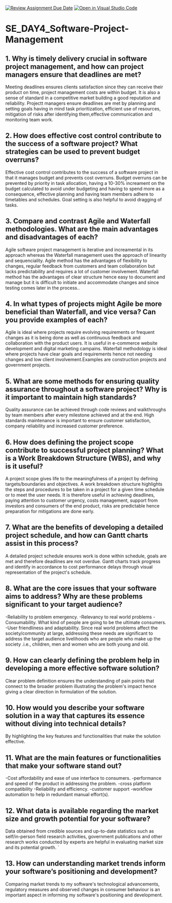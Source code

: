 [![Review Assignment Due Date](https://classroom.github.com/assets/deadline-readme-button-22041afd0340ce965d47ae6ef1cefeee28c7c493a6346c4f15d667ab976d596c.svg)](https://classroom.github.com/a/9pw6JKcu)
[![Open in Visual Studio Code](https://classroom.github.com/assets/open-in-vscode-2e0aaae1b6195c2367325f4f02e2d04e9abb55f0b24a779b69b11b9e10269abc.svg)](https://classroom.github.com/online_ide?assignment_repo_id=15642196&assignment_repo_type=AssignmentRepo)
# SE_DAY4_Software-Project-Management
## 1. Why is timely delivery crucial in software project management, and how can project managers ensure that deadlines are met?
Meeting deadlines ensures clients satisfaction since they can receive their product on time, project management costs are within budget. It is also a sense of standard in a competitive market building a good reputation and reliability.
Projectt managers ensure deadlines are met by planning and setting goals having in mind task prioritization, efficient use of resources, mitigation of risks after identifying them,effective communication and monitoring team work.

## 2. How does effective cost control contribute to the success of a software project? What strategies can be used to prevent budget overruns?
Effective cost control contributes to the success of a software project in that it manages budget and prevents cost overruns.
Budget overruns can be prevented by priority in task allocation, having a 10-30% increament on the budget calculated to avoid under budgeting and having to spend more as a consequence, effective planning and having team members adhere to timetables and schedules. Goal setting is also helpful to avoid dragging of tasks.

## 3. Compare and contrast Agile and Waterfall methodologies. What are the main advantages and disadvantages of each?
Agile software project management is iterative and increamental in its approach whereas the Waterfall management uses the approach of linearity and sequenciality.
Agile method has the advantages of flexibility to changes, regular feedback from customers and team collaboration but lacks predictability and requires a lot of customer involvement.
Waterfall method has the advantages of clear structure hence easy to document and manage but it is difficult to initiate and accommodate changes and since testing comes later in the process..

## 4. In what types of projects might Agile be more beneficial than Waterfall, and vice versa? Can you provide examples of each?
Agile is ideal where projects require evolving requirements or frequent changes as it is being done as well as continuous feedback and collaboration with the product users. It is useful in e-commerce website development and digital marketing campains.
Waterfall methodology is ideal where projects have clear goals and requirements hence not needing changes and low client involvement.Examples are construction projects and government projects.

## 5. What are some methods for ensuring quality assurance throughout a software project? Why is it important to maintain high standards?
Quality assurance can be achieved through code reviews and walkthroughs by team members after every milestone achieved and at the end. High standards maintenance is important to ensure customer satisfaction, company reliability and increased customer preference.

## 6. How does defining the project scope contribute to successful project planning? What is a Work Breakdown Structure (WBS), and why is it useful?
A project scope gives life to the meaningfulness of a project by defining targets/boundaries and objectives. 
A work breakdown structure highlights the steps and procedures to be taken in a project for a given time schedule or to meet the user needs. It is therefore useful in achieving deadlines, paying attention to customer urgency, costs management, support from investors and consumers of the end product, risks are predictable hence preparation for mitigations are done early.

## 7. What are the benefits of developing a detailed project schedule, and how can Gantt charts assist in this process?
A detailed project schedule ensures work is done within schedule, goals are met and therefore deadlines are not overdue. Gantt charts track progress and identify in accordance to cost performance delays through visual representation of the project's schedule.

## 8. What are the core issues that your software aims to address? Why are these problems significant to your target audience?
  -Reliability to problem emergency.
  -Relevancy to real world problems
  -Consumability. What kind of people are going to be the ultimate consumers.
  -User friendliness and adaptability.
  Since real world problems affect the society/community at large, addressing these needs are significant to address the target audience livelihoods who are people who make up the society .i.e., children, men and women who are both young and old.

## 9. How can clearly defining the problem help in developing a more effective software solution?
Clear problem definition ensures the understanding of pain points that connect to the broader problem illustrating the problem's impact hence giving a clear direction in formulation of the solution.

## 10. How would you describe your software solution in a way that captures its essence without diving into technical details?
By highlighting the key features and functionalities that make the solution effective.

## 11. What are the main features or functionalities that make your software stand out?
-Cost affordability and ease of use interface to consumers.
-performance and speed of the product in addressing the problem.
-cross platform compatibility
-Reliability and efficiency.
-customer support
-workflow automation to help in redundant manual effort(s).

## 12. What data is available regarding the market size and growth potential for your software?
Data obtained from credible sources and up-to-date statistics such as self/in-person field research activities, government publications and other research works conducted by experts are helpful in evaluating market size and its potential growth.
`
## 13. How can understanding market trends inform your software’s positioning and development?
Comparing market trends to my software's technological advancements, regulatory measures and observed changes in consumer behaviour is an important aspect in informing my software's positioning and development.
